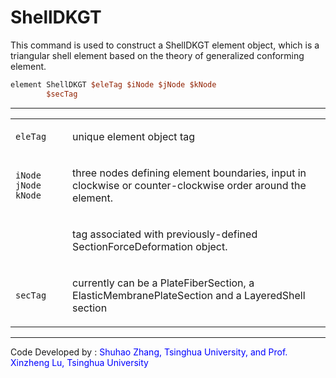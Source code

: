 # ShellDKGT

<p>This command is used to construct a ShellDKGT element object, which
is a triangular shell element based on the theory of generalized
conforming element.</p>

```tcl
element ShellDKGT $eleTag $iNode $jNode $kNode
        $secTag
```
<hr />
<table>
<tbody>
<tr class="odd">
<td><code class="parameter-table-variable">eleTag</code></td>
<td><p>unique element object tag</p></td>
</tr>
<tr class="even">
<td><p><code class="parameter-table-variable">iNode jNode kNode</code></p></td>
<td><p>three nodes defining element boundaries, input in clockwise or
counter-clockwise order around the element.</p></td>
</tr>
<tr class="odd">
<td></td>
<td><p>tag associated with previously-defined SectionForceDeformation
object.</p></td>
</tr>
<tr class="even">
<td><code class="parameter-table-variable">secTag</code></td>
<td><p>currently can be a PlateFiberSection, a
ElasticMembranePlateSection and a LayeredShell section</p></td>
</tr>
</tbody>
</table>
<hr />
<p>Code Developed by : <span style="color:blue"> Shuhao Zhang,
Tsinghua University, and Prof. Xinzheng Lu, Tsinghua University
</span></p>
